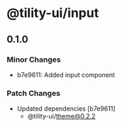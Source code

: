 # @tility-ui/input

## 0.1.0

### Minor Changes

- b7e9611: Added input component

### Patch Changes

- Updated dependencies [b7e9611]
  - @tility-ui/theme@0.2.2
